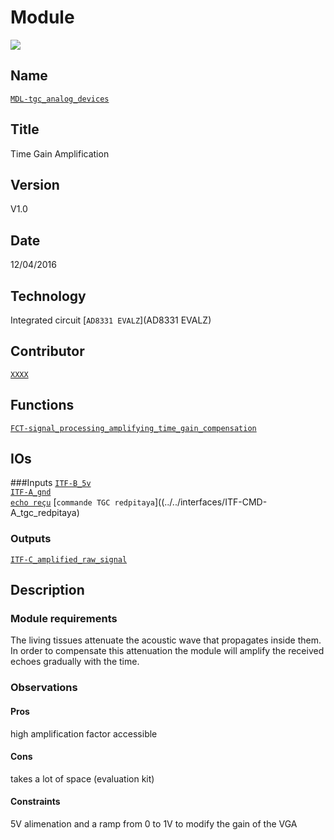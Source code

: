 # Module
![](viewme.png)

## Name
[`MDL-tgc_analog_devices`]()

## Title
Time Gain Amplification

## Version
V1.0  

## Date
12/04/2016  

## Technology
Integrated circuit [`AD8331 EVALZ`](AD8331 EVALZ)

## Contributor
[`XXXX`](../../contributors/CTB-XXXX)  


## Functions  
[`FCT-signal_processing_amplifying_time_gain_compensation`](../../functions/FCT-signal_processing_amplifying_time_gain_compensation)  

## IOs
###Inputs
[`ITF-B_5v`](../../interfaces/ITF-B_5v)  
[`ITF-A_gnd`](../../interfaces/ITF-A_gnd)  
[`echo reçu`](../../interfaces/ITF-IM-C_echo_recu) 
[`commande TGC redpitaya`]((../../interfaces/ITF-CMD-A_tgc_redpitaya) 

### Outputs
[`ITF-C_amplified_raw_signal`](../../interfaces/ITF-C_amplified_raw_signal)  


## Description

### Module requirements 
The living tissues attenuate the acoustic wave that propagates inside them. 
In order to compensate this attenuation the module will amplify the received echoes gradually with the time.


### Observations

#### Pros
high amplification factor accessible  

#### Cons
takes a lot of space (evaluation kit)   
#### Constraints
5V alimenation and a ramp from 0 to 1V to modify the gain of the VGA  


